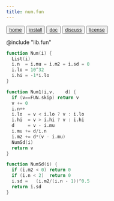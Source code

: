 ```yaml
---
title: num.fun
---
```


<button class="button button1"><a href=/fun/index>home</a></button>
<button class="button button2"><a href=/fun/INSTALL>install</a></button>
<button class="button button1"><a href=/fun/ABOUT>doc</a></button>
<button class="button button2"><a href=http://github.com/timm/fun/issues>discuss</a></button>
<button class="button button1"><a href=/fun/LICENSE>license</a></button>

@include "lib.fun"

```awk
function Num(i) {
  List(i)
  i.n  = i.mu = i.m2 = i.sd = 0
  i.lo = 10^32
  i.hi = -1*i.lo
}
```

```awk
function Num1(i,v,    d) {
  if (v==FUN.skip) return v
  v += 0
  i.n++
  i.lo  = v < i.lo ? v : i.lo
  i.hi  = v > i.hi ? v : i.hi
  d     = v - i.mu
  i.mu += d/i.n
  i.m2 += d*(v - i.mu)
  NumSd(i)
  return v
}
```

```awk
function NumSd(i) {
  if (i.m2 < 0) return 0
  if (i.n < 2)  return 0
  i.sd =   (i.m2/(i.n - 1))^0.5
  return i.sd
}
```


